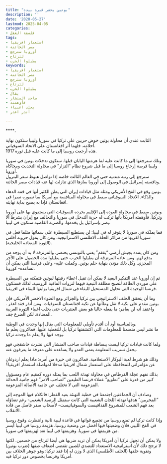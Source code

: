 ```yaml
---
title: "بوتين يحفر قبره بيده"
description: ''
date: '2020-05-27'
lastmod: 2025-04-05
categories:
- فلسفة العقل
tags:
- استعمار افريقيا
- مصر الخائنة
- أوروبا سترجع
- لترتاح
- يطيلوا الحرب
keywords:
- استعمار افريقيا
- مصر الخائنة
- أوروبا سترجع
- لترتاح
- يطيلوا الحرب
- يقال
- صاحب المنشار
- فأوهمته
- يحلب اغبياء
- أنذر اعذر

---
```

****،

الثابت عندي أن محاولة بوتين خوض حربين على تركيا في سوريا وليبيا ستكون نهاية أحلامه. فلهما أثر افغانستان على الاتحاد السوفياتي.  
هذه أرجعت روسيا إلى ما كانت عليه قبل ثورة 1917.

وتلك سترجعها إلى ما كانت عليه لما هزمتها اليابان قبلها. ستكون تدخلات بوتين في سوريا وليبيا فرصة إرجاع روسيا إلى ما قبل شروع نظام “التزار” في محاولة التحديث ومحاكاة أوروبا.  
سترجع إلى رتبة متدنية حتى في العالم الثالث خاصة إذا تواصل هبوط سعر البترول ونافسته إسرائيل في الوصول إلى أوروبا بغازها الذي تنازلت لها عنه قيادات مصر الخائنة.

بوتين وقع في الفخ الأمريكي ومثله مثل قيادات إيران التي يظن الكثير أنها في قمة الدهاء والذكاء. الاتحاد السوفياتي سقط في محاولة المنافسة مع أمريكا بما تصوره نصرا في افغانستان فإذا به يصبح بداية نهايته.

وبوتين سقط في محاولة العودة إلى الإقليم بخردة السوفيات التي يستقوي بها على أوروبا وتركيا. فأوهمته أمريكا بأنها تركت له حرية التدخل في سوريا والتحالف مع إيران بشرط ألا يضر بإسرائيل بل يخدمها. والضربة القاضية ستكون في ليبيا.

فما يملكه في سوريا لا يتوفر له في ليبيا: لن يستطيع السيطرة على سمائها مثلما فعل في سوريا لقربها من مراكز الحلف الاطلسي الاستراتيجية. ومن كان يمول حروبه أفلس (الثورة المضادة الخليجية).

ومن كان يمده بجيش أرضي “يفغم” يعني بالتونسي يحتضر. والمرتزقة لا بد أن يوجد من يدفع لهم. ومن عادة المرتزقة أن يطيلوا الحرب حتى يطيلوا مدة الحصول على الأجر المجزي. وكل ذلك مؤذن بنهاية حلم بوتين. وكملت عليه- وعلى فرنسا التي يمكن أن تساعده- كورونا.

ثم إن أوروبا عند التفكير البعيد لا يمكن أن تقبل اعطاء رقبتها لبوتين فتمكنه من السيطرة على موردي الطاقة لتصبح مطلقة التبعية فيهما لنزوات المافية الروسية. لذلك فستكون فرنسا الوحيدة التي تحاول المستحيل للبقاء في شمال افريقيا بوابتها للبقاء في افريقيا.

وما أن يتحقق الحلف الاستراتيجي بين تركيا والجزائر ومع الضوء الاخضر الأمريكي فإن بوتين مقدم على نكبة لا تقل وطأتها عن نكبة افغانستان للسوفيات. ومن أنذر فقد اعذر . واعتقد أنه لن يغامر: ما يفعله حاليا هو بعض العنتريات حتى يحلب اغبياء الثورة العربية المضادة. لكن الضرع جف.

وبالمناسبة أود أن أقدم تأويلي للمعلومات التي يقال إنها وجدت في الوطية.  
ما نشر ليس متضمنا للمعلومات التي اكتشفتها تركيا بل للتغطية عليها. فماكرون يعلم ما يوجد فيها ولا يعلم ما وجدته تركيا.

ولما كانت قيادات تركيا ليست ببساطة قيادات صاحب المنشار التي نشرت خاشقجي فهو يجعل تسريب المعلومة يعمي العدو ولا يساعده على معرفة ما يعرفون عنه.

وذلك هو شرط لعبة البوكار الاستعلامية. فماكرون في حيرة من أمره: ماذا يعلم اردوغان عن مؤامراتي للمحافظة على استعمار شمال افريقيا مدخلا لمواصلة استعمار افريقيا؟

بذلك نفهم عجلة الفرطاس في محاولة تهدئة اللعب بما يمثله دوره كمقيم عام ومسؤول كبير من قدرة على “تطويع” عملاء فرنسا الطيعين “لصاحب الامر” فهم جامية الحداثة المزعومة التي لا تختلف عن جامية الأصالة المزعومة.

وصادف أن الجماعتين اجتمعتا في خطبة التهنئة بعيد الفطر: فالكلام فيها الموجه إلى “المخربين” هدفها تهدئة اللجان الشعبية التي كانت ستمثل الرصيد الشعبي- رغم تضاؤله بعد فهم الشعب للمشروع القذافيست والسوفياتيست- لأصحاب صفر فاصل من قادة الانقلاب.

وإذا كانت تركيا لم تمنع روسيا من تجميع قواتها في قاعدة ليبية ثانية وانتظرت وقوع روسيا في الفخ الليبي فلأن وضعيتها فيها أفضل من وضعية روسيا. هزيمة روسيا في ليبيا أيسر من هزيمتها في سوريا. وهزيمتها في ليبيا تعد لهزيمتها في سوريا.

ولا يمكن أن تجهل تركيا أن أمريكا يمكن أن تريد ضربها هي أيضا لترتاح من خصمين. لكنها لا ترجح ذلك لأن استراتيجية الاستعداد للتصدي للصين تقتضي اضعاف صفها (ضرب بوتين) وتقوية حلفها (الحلف الأطلسي) الذي لا وزن له إذا فقد تركيا: وهو جوهر الخلاف بين أمريكا وفرنسا بخصوص دور تركيا فيه.

###
